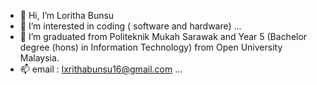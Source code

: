 - 👋 Hi, I’m Loritha Bunsu
- 👀 I’m interested in coding ( software and hardware)  ...
- 🌱 I’m graduated from Politeknik Mukah Sarawak and Year 5 (Bachelor degree (hons) in Information Technology) from Open University 
      Malaysia.
- 📫 email : lxrithabunsu16@gmail.com ...

<!---
Loritha16/Loritha16 is a ✨ special ✨ repository because its `README.md` (this file) appears on your GitHub profile.
You can click the Preview link to take a look at your changes.
--->
